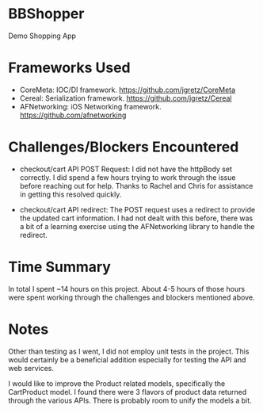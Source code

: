 BBShopper
=========

Demo Shopping App

Frameworks Used
=========
- CoreMeta: IOC/DI framework.  https://github.com/jgretz/CoreMeta
- Cereal: Serialization framework.  https://github.com/jgretz/Cereal
- AFNetworking: iOS Networking framework.  https://github.com/afnetworking

Challenges/Blockers Encountered
=========
- checkout/cart API POST Request:  I did not have the httpBody set correctly.  I did spend a few hours trying to work through the issue before reaching out for help. Thanks to Rachel and Chris for assistance in getting this resolved quickly.

- checkout/cart API redirect:  The POST request uses a redirect to provide the updated cart information.  I had not dealt with this before, there was a bit of a learning exercise using the AFNetworking library to handle the redirect.

Time Summary
=========
In total I spent ~14 hours on this project.  About 4-5 hours of those hours were spent working through the challenges and blockers mentioned above.

Notes
=========
Other than testing as I went, I did not employ unit tests in the project.  This would certainly be a beneficial addition especially for testing the API and web services.

I would like to improve the Product related models, specifically the CartProduct model.  I found there were 3 flavors of product data returned through the various APIs.  There is probably room to unify the models a bit.